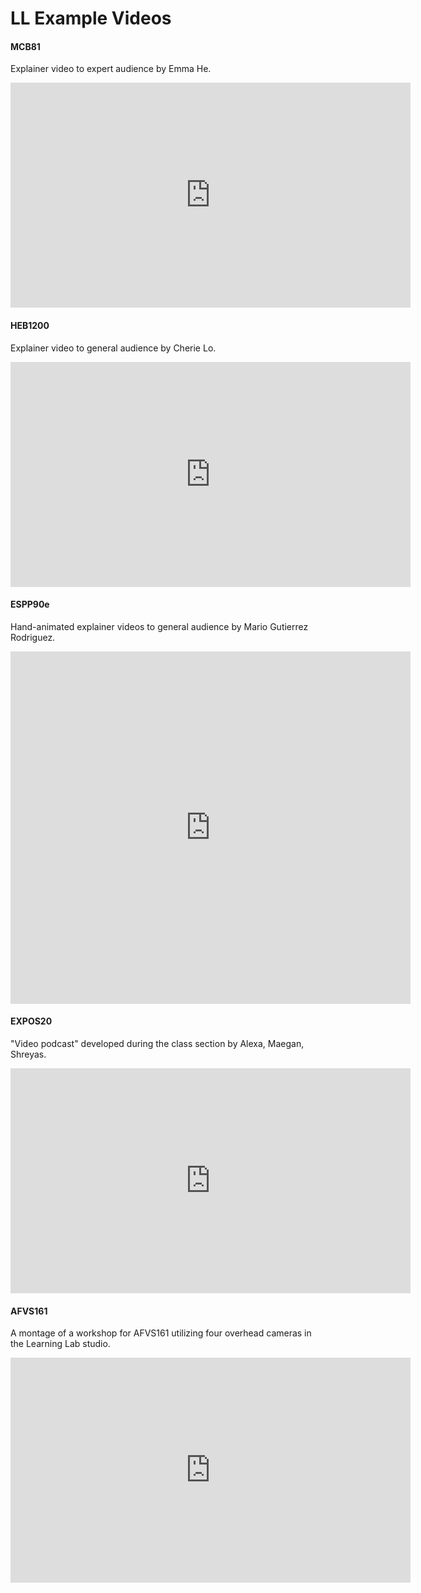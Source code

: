 # LL Example Videos

#### MCB81 
Explainer video to expert audience by Emma He.
<iframe src="https://player.vimeo.com/video/225859135?title=0&byline=0&portrait=0" width="640" height="360" frameborder="0" allow="autoplay; fullscreen" allowfullscreen></iframe>

#### HEB1200
Explainer video to general audience by Cherie Lo.
<iframe width="640" height="360" src="https://www.youtube.com/embed/nImC4aQ2tf0" frameborder="0" allow="accelerometer; autoplay; encrypted-media; gyroscope; picture-in-picture" allowfullscreen></iframe>

#### ESPP90e 
Hand-animated explainer videos to general audience by Mario Gutierrez Rodriguez.
<iframe src="https://player.vimeo.com/video/338308861" width="640" height="564" frameborder="0" width="640" height="360" frameborder="0" allow="autoplay; fullscreen" allowfullscreen></iframe>

#### EXPOS20 
"Video podcast" developed during the class section by Alexa, Maegan, Shreyas.
<iframe src="https://player.vimeo.com/video/367288510?title=0&byline=0&portrait=0" width="640" height="360" frameborder="0" allow="autoplay; fullscreen" allowfullscreen></iframe>

#### AFVS161
A montage of a workshop for AFVS161 utilizing four overhead cameras in the Learning Lab studio.
<iframe src="https://player.vimeo.com/video/369666942?title=0&byline=0&portrait=0" width="640" height="360" frameborder="0" allow="autoplay; fullscreen" allowfullscreen></iframe>



<!--stackedit_data:
eyJoaXN0b3J5IjpbMTk2ODk0OTkyMF19
-->